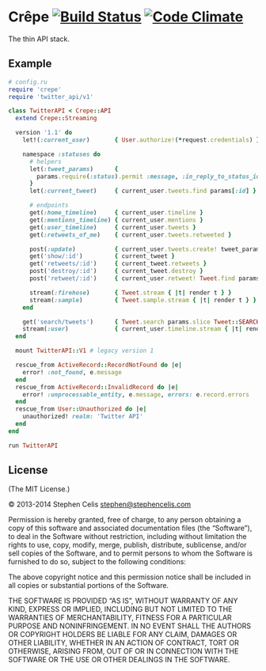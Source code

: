 # Crêpe [![Build Status][1]][2] [![Code Climate][3]][4]

The thin API stack.

[1]: https://travis-ci.org/crepe/crepe.png
[2]: https://travis-ci.org/crepe/crepe
[3]: https://codeclimate.com/github/crepe/crepe.png
[4]: https://codeclimate.com/github/crepe/crepe

## Example

``` ruby
# config.ru
require 'crepe'
require 'twitter_api/v1'

class TwitterAPI < Crepe::API
  extend Crepe::Streaming

  version '1.1' do
    let!(:current_user)       { User.authorize!(*request.credentials) }

    namespace :statuses do
      # helpers
      let(:tweet_params)      {
        params.require(:status).permit :message, :in_reply_to_status_id
      }
      let(:current_tweet)     { current_user.tweets.find params[:id] }

      # endpoints
      get(:home_timeline)     { current_user.timeline }
      get(:mentions_timeline) { current_user.mentions }
      get(:user_timeline)     { current_user.tweets }
      get(:retweets_of_me)    { current_user.tweets.retweeted }

      post(:update)           { current_user.tweets.create! tweet_params }
      get('show/:id')         { current_tweet }
      get('retweets/:id')     { current_tweet.retweets }
      post('destroy/:id')     { current_tweet.destroy }
      post('retweet/:id')     { current_user.retweet! Tweet.find params[:id] }

      stream(:firehose)       { Tweet.stream { |t| render t } }
      stream(:sample)         { Tweet.sample.stream { |t| render t } }
    end

    get('search/tweets')      { Tweet.search params.slice Tweet::SEARCH_KEYS }
    stream(:user)             { current_user.timeline.stream { |t| render t } }
  end

  mount TwitterAPI::V1 # legacy version 1

  rescue_from ActiveRecord::RecordNotFound do |e|
    error! :not_found, e.message
  end
  rescue_from ActiveRecord::InvalidRecord do |e|
    error! :unprocessable_entity, e.message, errors: e.record.errors
  end
  rescue_from User::Unauthorized do |e|
    unauthorized! realm: 'Twitter API'
  end
end

run TwitterAPI
```

## License

(The MIT License.)

© 2013-2014 Stephen Celis <stephen@stephencelis.com>

Permission is hereby granted, free of charge, to any person obtaining a copy
of this software and associated documentation files (the “Software”), to deal
in the Software without restriction, including without limitation the rights
to use, copy, modify, merge, publish, distribute, sublicense, and/or sell
copies of the Software, and to permit persons to whom the Software is
furnished to do so, subject to the following conditions:

The above copyright notice and this permission notice shall be included in all
copies or substantial portions of the Software.

THE SOFTWARE IS PROVIDED “AS IS”, WITHOUT WARRANTY OF ANY KIND, EXPRESS OR
IMPLIED, INCLUDING BUT NOT LIMITED TO THE WARRANTIES OF MERCHANTABILITY,
FITNESS FOR A PARTICULAR PURPOSE AND NONINFRINGEMENT. IN NO EVENT SHALL THE
AUTHORS OR COPYRIGHT HOLDERS BE LIABLE FOR ANY CLAIM, DAMAGES OR OTHER
LIABILITY, WHETHER IN AN ACTION OF CONTRACT, TORT OR OTHERWISE, ARISING FROM,
OUT OF OR IN CONNECTION WITH THE SOFTWARE OR THE USE OR OTHER DEALINGS IN THE
SOFTWARE.
